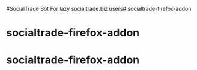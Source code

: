 #SocialTrade Bot
For lazy socialtrade.biz users# socialtrade-firefox-addon
# socialtrade-firefox-addon
# socialtrade-firefox-addon
